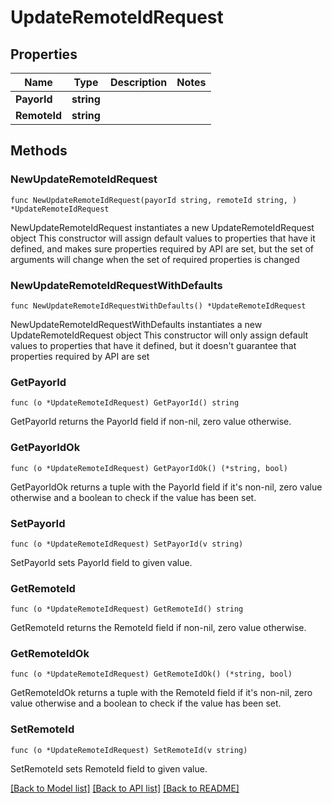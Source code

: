 # UpdateRemoteIdRequest

## Properties

Name | Type | Description | Notes
------------ | ------------- | ------------- | -------------
**PayorId** | **string** |  | 
**RemoteId** | **string** |  | 

## Methods

### NewUpdateRemoteIdRequest

`func NewUpdateRemoteIdRequest(payorId string, remoteId string, ) *UpdateRemoteIdRequest`

NewUpdateRemoteIdRequest instantiates a new UpdateRemoteIdRequest object
This constructor will assign default values to properties that have it defined,
and makes sure properties required by API are set, but the set of arguments
will change when the set of required properties is changed

### NewUpdateRemoteIdRequestWithDefaults

`func NewUpdateRemoteIdRequestWithDefaults() *UpdateRemoteIdRequest`

NewUpdateRemoteIdRequestWithDefaults instantiates a new UpdateRemoteIdRequest object
This constructor will only assign default values to properties that have it defined,
but it doesn't guarantee that properties required by API are set

### GetPayorId

`func (o *UpdateRemoteIdRequest) GetPayorId() string`

GetPayorId returns the PayorId field if non-nil, zero value otherwise.

### GetPayorIdOk

`func (o *UpdateRemoteIdRequest) GetPayorIdOk() (*string, bool)`

GetPayorIdOk returns a tuple with the PayorId field if it's non-nil, zero value otherwise
and a boolean to check if the value has been set.

### SetPayorId

`func (o *UpdateRemoteIdRequest) SetPayorId(v string)`

SetPayorId sets PayorId field to given value.


### GetRemoteId

`func (o *UpdateRemoteIdRequest) GetRemoteId() string`

GetRemoteId returns the RemoteId field if non-nil, zero value otherwise.

### GetRemoteIdOk

`func (o *UpdateRemoteIdRequest) GetRemoteIdOk() (*string, bool)`

GetRemoteIdOk returns a tuple with the RemoteId field if it's non-nil, zero value otherwise
and a boolean to check if the value has been set.

### SetRemoteId

`func (o *UpdateRemoteIdRequest) SetRemoteId(v string)`

SetRemoteId sets RemoteId field to given value.



[[Back to Model list]](../README.md#documentation-for-models) [[Back to API list]](../README.md#documentation-for-api-endpoints) [[Back to README]](../README.md)


